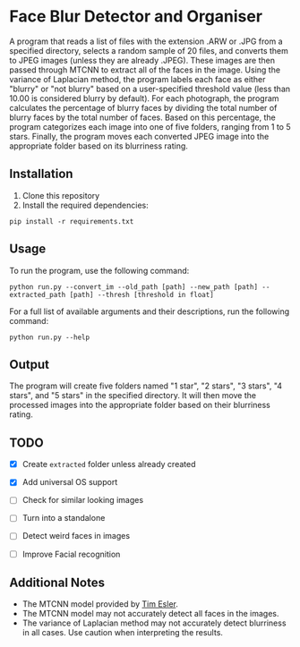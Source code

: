 # Face Blur Detector and Organiser
A program that reads a list of files with the extension .ARW or .JPG from a specified directory, selects a random sample of 20 files, and converts them to JPEG images (unless they are already .JPEG). These images are then passed through MTCNN to extract all of the faces in the image. Using the variance of Laplacian method, the program labels each face as either "blurry" or "not blurry" based on a user-specified threshold value (less than 10.00 is considered blurry by default). For each photograph, the program calculates the percentage of blurry faces by dividing the total number of blurry faces by the total number of faces. Based on this percentage, the program categorizes each image into one of five folders, ranging from 1 to 5 stars. Finally, the program moves each converted JPEG image into the appropriate folder based on its blurriness rating.

## Installation
1. Clone this repository
2. Install the required dependencies:
```
pip install -r requirements.txt

```

## Usage
To run the program, use the following command:

```
python run.py --convert_im --old_path [path] --new_path [path] --extracted_path [path] --thresh [threshold in float]
```

For a full list of available arguments and their descriptions, run the following command:
```
python run.py --help

```

## Output
The program will create five folders named "1 star", "2 stars", "3 stars", "4 stars", and "5 stars" in the specified directory. It will then move the processed images into the appropriate folder based on their blurriness rating.

## TODO
- [x] Create `extracted` folder unless already created
- [x] Add universal OS support
- [ ] Check for similar looking images
- [ ] Turn into a standalone
- [ ] Detect weird faces in images
- [ ] Improve Facial recognition


## Additional Notes
- The MTCNN model provided by [Tim Esler](https://github.com/timesler/facenet-pytorch). 
- The MTCNN model may not accurately detect all faces in the images.
- The variance of Laplacian method may not accurately detect blurriness in all cases. Use caution when interpreting the results.
